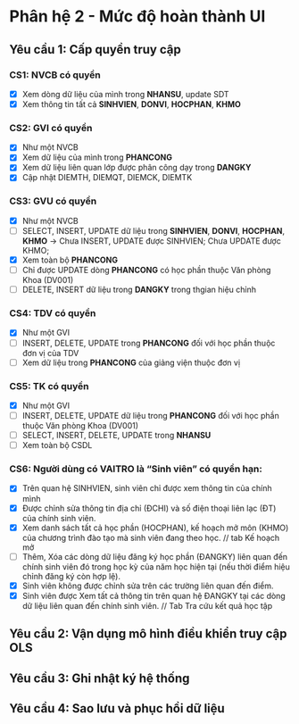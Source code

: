 # Phân hệ 2 - Mức độ hoàn thành UI

## Yêu cầu 1: Cấp quyền truy cập 

### CS1: NVCB có quyền
 - [X] Xem dòng dữ liệu của mình trong **NHANSU**, update SDT 
 - [X] Xem thông tin tất cả **SINHVIEN**, **DONVI**, **HOCPHAN**, **KHMO**

### CS2: GVI có quyền
 - [X] Như một NVCB
 - [X] Xem dữ liệu của mình trong **PHANCONG**
 - [X] Xem dữ liệu liên quan lớp được phân công dạy trong **DANGKY**
 - [X] Cập nhật DIEMTH, DIEMQT, DIEMCK, DIEMTK
  
### CS3: GVU có quyền 
 - [X] Như một NVCB
 - [ ] SELECT, INSERT, UPDATE dữ liệu trong **SINHVIEN**, **DONVI**, **HOCPHAN**, **KHMO** -> Chưa INSERT, UPDATE được SINHVIEN; Chưa UPDATE được KHMO; 
 - [X] Xem toàn bộ **PHANCONG**
 - [ ] Chỉ được UPDATE dòng **PHANCONG** có học phần thuộc Văn phòng Khoa (DV001)
 - [ ] DELETE, INSERT dữ liệu trong **DANGKY** trong thgian hiệu chỉnh 

### CS4: TDV có quyền
 - [X] Như một GVI
 - [ ] INSERT, DELETE, UPDATE trong **PHANCONG** đối với học phần thuộc đơn vị của TDV
 - [ ] Xem dữ liệu trong **PHANCONG** của giảng viện thuộc đơn vị

### CS5: TK có quyền
 - [X] Như một GVI
 - [ ] INSERT, DELETE, UPDATE dữ liệu trong **PHANCONG** đối với học phần thuộc Văn phòng Khoa (DV001)
 - [ ] SELECT, INSERT, DELETE, UPDATE trong **NHANSU**
 - [ ] Xem toàn bộ CSDL

### CS6: Người dùng có VAITRO là “Sinh viên” có quyền hạn: 
- [X] Trên quan hệ SINHVIEN, sinh viên chỉ được xem thông tin của chính mình
- [X] Được chỉnh sửa thông tin địa chỉ (ĐCHI) và số điện thoại liên lạc (ĐT) của chính sinh viên. 
- [X] Xem danh sách tất cả học phần (HOCPHAN), kế hoạch mở môn (KHMO) của chương trình đào tạo mà sinh viên đang theo học.  // tab Kế hoạch mở
- [ ] Thêm, Xóa các dòng dữ liệu đăng ký học phần (ĐANGKY) liên quan đến chính sinh viên đó trong học kỳ của năm học hiện tại (nếu thời điểm hiệu chỉnh đăng ký còn hợp lệ). 
- [X] Sinh viên không được chỉnh sửa trên các trường liên quan đến điểm. 
- [X] Sinh viên được Xem tất cả thông tin trên quan hệ ĐANGKY tại các dòng dữ liệu liên quan đến chính sinh viên. // Tab Tra cứu kết quả học tập

## Yêu cầu 2: Vận dụng mô hình điều khiển truy cập OLS

## Yêu cầu 3: Ghi nhật ký hệ thống 

## Yêu cầu 4: Sao lưu và phục hồi dữ liệu
